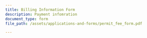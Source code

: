 ```yaml
---
title: Billing Information Form
description: Payment infomration
document_type: form
file_path: /assets/applications-and-forms/permit_fee_form.pdf

---
```

